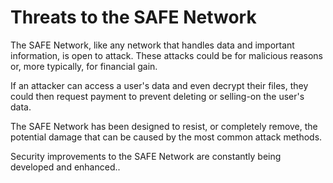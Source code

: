 # Threats to the SAFE Network

The SAFE Network, like any network that handles data and important information, is open to attack. These attacks could be for malicious reasons or, more typically, for financial gain.

If an attacker can access a user's data and even decrypt their files, they could then request payment to prevent deleting or selling-on  the user's data.

The SAFE Network has been designed to resist, or completely remove, the potential damage that can be caused by the most common attack methods.

Security improvements to the SAFE Network are constantly being developed and enhanced..
